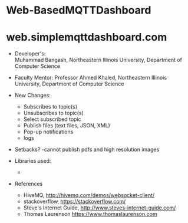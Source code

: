 # Web-BasedMQTTDashboard
# web.simplemqttdashboard.com 

- Developer's:  
         Muhammad Bangash, 
         Northeastern Illinois University, 
         Department of Computer Science
	 
- Faculty Mentor: 
	Professor Ahmed Khaled, 
	Northeastern Illinois University, 
        Department of Computer Science

- New Changes:
     - Subscribes to topic(s)
     - Unsubscribes to topic(s)
     - Select subscribed topic
     - Publish files (text files, JSON, XML)
     - Pop-up notifications
     - logs

- Setbacks?
	 -cannot publish pdfs and high resolution images

- Libraries used: 
	- <script src="https://cdnjs.cloudflare.com/ajax/libs/paho-mqtt/1.0.1/mqttws31.min.js"</script>
	- <script src="https://cdn.jsdelivr.net/npm/sweetalert2@10"></script>

- References
	- HiveMQ, http://hivemq.com/demos/websocket-client/
	- stackoverflow, https://stackoverflow.com/
	- Steve's Internet Guide, http://www.steves-internet-guide.com/
	- Thomas Laurenson https://www.thomaslaurenson.com
